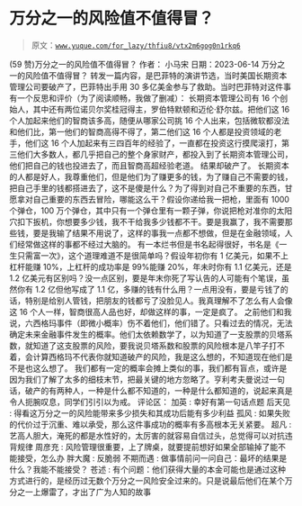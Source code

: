 # 万分之一的风险值不值得冒？

> 原文：[`www.yuque.com/for_lazy/thfiu8/vtx2m6gog0n1rkq6`](https://www.yuque.com/for_lazy/thfiu8/vtx2m6gog0n1rkq6)

<ne-h2 id="1a27d4f1" data-lake-id="1a27d4f1"><ne-heading-ext><ne-heading-anchor></ne-heading-anchor><ne-heading-fold></ne-heading-fold></ne-heading-ext><ne-heading-content><ne-text id="u00d27f5d">(59 赞)万分之一的风险值不值得冒？</ne-text></ne-heading-content></ne-h2> <ne-p id="ue6650474" data-lake-id="ue6650474"><ne-text id="u4f4f1eed">作者： 小马宋</ne-text></ne-p> <ne-p id="u64e57917" data-lake-id="u64e57917"><ne-text id="u8f881714">日期：2023-06-14</ne-text></ne-p> <ne-p id="u4a7ba7ea" data-lake-id="u4a7ba7ea"><ne-text id="u233f4aaa">万分之一的风险值不值得冒？</ne-text></ne-p> <ne-p id="uad5f9987" data-lake-id="uad5f9987"><ne-text id="udb02e2b9">转发一篇内容，是巴菲特的演讲节选，当时美国长期资本管理公司要破产了，巴菲特出手用 30 多亿美金参与了救助。当时巴菲特对这件事有一个反思和评价（为了阅读顺畅，我做了删减）：</ne-text></ne-p> <ne-p id="ua315d392" data-lake-id="ua315d392"><ne-text id="uc6276738">长期资本管理公司有 16 个创始人，其中还有两位诺贝尔奖桂冠得主，罗伯特默顿和迈伦·舒尔兹。把他们这 16 个人加起来他们的智商该多高，随便从哪家公司挑 16 个人出来，包括微软都没法和他们比，第一他们的智商高得不得了，第二他们这 16 个人都是投资领域的老手，他们这 16 个人加起来有三四百年的经验了，一直都在投资这行摸爬滚打，第三他们大多数人，都几乎把自己的整个身家财产，都投入到了长期资本管理公司，他们把自己的钱也投进去了，而且智商高超经验老道。</ne-text></ne-p> <ne-p id="uc3cf3722" data-lake-id="uc3cf3722"><ne-text id="u821d3d27">结果却破产了。</ne-text></ne-p> <ne-p id="u7a02a7cd" data-lake-id="u7a02a7cd"><ne-text id="ub4032db2">长期资本的人都是好人，我尊重他们，但是他们为了赚更多的钱，为了赚自己不需要的钱，把自己手里的钱都搭进去了，这不是傻是什么？为了得到对自己不重要的东西，甘愿拿对自己重要的东西去冒险，哪能这么干？假设你递给我一把枪，里面有 1000 个弹仓，100 万个弹仓，其中只有一个弹仓里有一颗子弹，你说把枪对准你的太阳穴扣下扳机，你想要多少钱，我不干给我多少钱都不干。要是我赢了，我不需要那些钱，要是我输了结果不用说了，这样的事我一点都不想做，但是在金融领域，人们经常做这样的事都不经过大脑的。</ne-text></ne-p> <ne-p id="u6038a241" data-lake-id="u6038a241"><ne-text id="u746b2f89">有一本烂书但是书名起得很好，书名是《一生只需富一次》，这个道理难道不是很简单吗？假设年初你有 1 亿美元，如果不上杠杆能赚 10%，上杠杆的成功率是 99%能赚 20%，年未时你有 1.1 亿美元，还是 1.2 亿美元有区别吗？没一点区别，要是年末你死了写认告的人可能有个笔误，虽然你有 1.2 亿但他写成了 1.1 亿，多赚的钱有什么用？一点用没有，要是亏钱了的话，特别是给别人管钱，把朋友的钱都亏了没脸见人。我真理解不了怎么有人会像这 16 个人一样，智商很高人品也好，却做这样的事，一定是疯了。</ne-text></ne-p> <ne-p id="ufc7b82f8" data-lake-id="ufc7b82f8"><ne-text id="uc4bca4fa">之前他们和我说，六西格玛事件（即微小概率）伤不着他们，他们错了。只看过去的情况，无法确定未来金融事件发生的概率。他们太依赖数学了，以为知道了一支股票的贝塔系数，就知道了这支股票的风险，要我说贝塔系数和股票的风险根本是八竿子打不着，会计算西格玛不代表你就知道破产的风险，我是这么想的，不知道现在他们是不是也这么想了。</ne-text></ne-p> <ne-p id="u9ca6dbb4" data-lake-id="u9ca6dbb4"><ne-text id="u9f1b3833">我们都有一定的概率会摊上类似的事，我们都有盲点，或许是因为我们了解了太多的细枝末节，把最关键的地方忽略了。亨利考夫曼说过一句话，破产的有两种人，一种是什么都不知道的，一种是什么都知道的，说起来真是令人扼腕叹息，同学们引引以为戒。</ne-text></ne-p> <ne-hole id="ucbe7718d" data-lake-id="ucbe7718d"><ne-card data-card-name="hr" data-card-type="block" id="anlRk" data-event-boundary="card"><ne-p id="ue1c193fe" data-lake-id="ue1c193fe"><ne-text id="u5b7de569">评论区：</ne-text></ne-p> <ne-p id="uaad30095" data-lake-id="uaad30095"><ne-text id="u4c42e3a4">加英 : 幸好有第一句话点题</ne-text> <ne-text id="u57a459b6">后天见 : 得看这万分之一的风险能带来多少损失和其成功后能有多少利益</ne-text> <ne-text id="uad5b6934">孤风 : 如果失败的代价过于沉重、难以承受，那么这件事成功的概率有多高根本无关紧要。</ne-text> <ne-text id="u87fa85cf">超凡 : 艺高人胆大，淹死的都是水性好的，太厉害的就容易自信过头，总觉得可以对抗违背规律</ne-text> <ne-text id="u4cc5790e">周彦充 : 风险管理很重要，上了牌桌，就要提前想好如果全部输掉了能不能接受，怎么办</ne-text> <ne-text id="u322ee6b7">胖大魔 : 反脆弱</ne-text> <ne-text id="u08adc7e0">不期而遇 : 做事情前问一问自己：最坏的结果是什么？我能不能接受？</ne-text> <ne-text id="ub17b28a3">苍述 : 有个问题：他们获得大量的本金可能也是通过这种方式进行的，是经历过无数个万分之一风险安全过来的。只是说最后他们在某个万分之一上爆雷了，才出了广为人知的故事</ne-text></ne-p></ne-card></ne-hole>